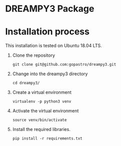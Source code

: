 # DREAMPY3 Package
# Installation process

This installation is tested on Ubuntu 18.04 LTS.

1. Clone the repository
    ```
    git clone git@github.com:gopastro/dreampy3.git
    ```

2. Change into the dreampy3 directory
    ```
    cd dreampy3/
    ```

3. Create a virtual environment
    ```
    virtualenv -p python3 venv
    ```

4. Activate the virtual environment
    ```
    source venv/bin/activate
    ```

5. Install the required libraries.
    ```
    pip install -r requirements.txt
    ```
